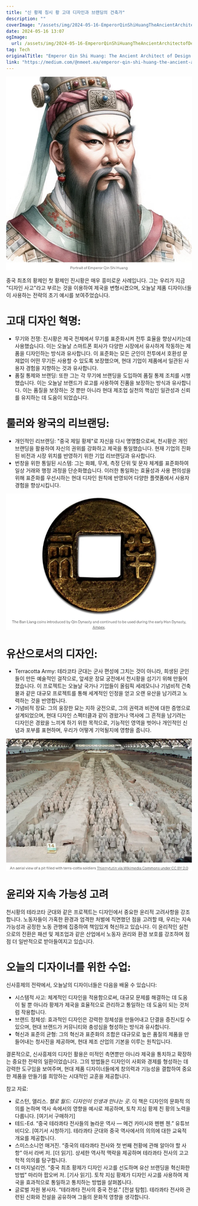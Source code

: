 ```yaml
---
title: "신 황제 칭시 황 고대 디자인과 브랜딩의 건축가"
description: ""
coverImage: "/assets/img/2024-05-16-EmperorQinShiHuangTheAncientArchitectofDesignandBranding_0.png"
date: 2024-05-16 13:07
ogImage: 
  url: /assets/img/2024-05-16-EmperorQinShiHuangTheAncientArchitectofDesignandBranding_0.png
tag: Tech
originalTitle: "Emperor Qin Shi Huang: The Ancient Architect of Design and Branding"
link: "https://medium.com/@nmeet.ea/emperor-qin-shi-huang-the-ancient-architect-of-design-and-branding-f060dcdc49cd"
---
```



![이미지](/assets/img/2024-05-16-EmperorQinShiHuangTheAncientArchitectofDesignandBranding_0.png)

중국 최초의 황제인 첫 황제인 진시황은 매우 흥미로운 사례입니다. 그는 우리가 지금 "디자인 사고"라고 부르는 것을 이용하여 제국을 변형시켰으며, 오늘날 제품 디자이너들이 사용하는 전략의 초기 예시를 보여주었습니다.

# 고대 디자인 혁명:

- 무기와 전쟁: 진시황은 제국 전체에서 무기를 표준화시켜 전투 효율을 향상시키는데 사용했습니다. 이는 오늘날 스마트폰 회사가 다양한 시장에서 유사하게 작동하는 제품을 디자인하는 방식과 유사합니다. 이 표준화는 모든 군인이 전투에서 호환성 문제없이 어떤 무기든 사용할 수 있도록 보장했으며, 현대 기업이 제품에서 일관된 사용자 경험을 지향하는 것과 유사합니다.
- 품질 통제와 브랜딩: 또한 그는 각 무기에 브랜딩을 도입하여 품질 통제 조치를 시행했습니다. 이는 오늘날 브랜드가 로고를 사용하여 진품을 보장하는 방식과 유사합니다. 이는 품질을 보장하는 것 뿐만 아니라 현대 제조업 실천의 핵심인 일관성과 신뢰를 유지하는 데 도움이 되었습니다.

<div class="content-ad"></div>

# 룰러와 왕국의 리브랜딩:

- 개인적인 리브랜딩: "중국 제일 황제"로 자신을 다시 명명함으로써, 천시황은 개인 브랜딩을 활용하여 자신의 권위를 강화하고 제국을 통일했습니다. 현재 기업의 진화된 비전과 시장 위치를 반영하기 위한 기업 리브랜딩과 유사합니다.
- 번창을 위한 통일된 시스템: 그는 화폐, 무게, 측정 단위 및 문자 체계를 표준화하여 일상 거래와 행정 과정을 단순화했습니다. 이러한 통일화는 효율성과 사용 편의성을 위해 표준화를 우선시하는 현대 디자인 원칙에 반영되어 다양한 플랫폼에서 사용자 경험을 향상시킵니다.

![이미지](/assets/img/2024-05-16-EmperorQinShiHuangTheAncientArchitectofDesignandBranding_1.png)

# 유산으로서의 디자인:

<div class="content-ad"></div>

- Terracotta Army: 테라코타 군대는 군사 편성에 그치는 것이 아니라, 희생된 군인들이 만든 예술적인 걸작으로, 앞세운 장묘 궁전에서 천시황을 섬기기 위해 만들어졌습니다. 이 프로젝트는 오늘날 국가나 기업들이 올림픽 세레모니나 기념비적 건축물과 같은 대규모 프로젝트를 통해 세계적인 인정을 얻고 오랜 유산을 남기려고 노력하는 것을 반영합니다.
- 기념비적 장묘: 그의 웅장한 묘는 지하 궁전으로, 그의 권력과 비전에 대한 증명으로 설계되었으며, 현대 디자인 스펙터클과 같이 경왔거나 역사에 그 흔적을 남기려는 디자인은 경왔을 느끼게 하기 위한 목적으로, 기능적인 영역을 벗어나 개인적인 신념과 포부를 표현하며, 우리가 어떻게 기억될지에 영향을 줍니다.

![Emperor Qin Shi Huang](/assets/img/2024-05-16-EmperorQinShiHuangTheAncientArchitectofDesignandBranding_2.png)

# 윤리와 지속 가능성 고려

천시황의 테라코타 군대와 같은 프로젝트는 디자인에서 중요한 윤리적 고려사항을 강조합니다. 노동자들이 가혹한 환경과 엄격한 처벌에 직면했던 점을 고려할 때, 우리는 지속 가능성과 공정한 노동 관행에 집중하여 책임있게 혁신하고 있습니다. 이 윤리적인 실천으로의 전환은 패션 및 제조업과 같은 산업에서 노동자 권리와 환경 보호를 강조하며 점점 더 일반적으로 받아들여지고 있습니다.

<div class="content-ad"></div>

# 오늘의 디자이너를 위한 수업:

신사흥제의 전략에서, 오늘날의 디자이너들은 다음을 배울 수 있습니다:

- 시스템적 사고: 체계적인 디자인을 적용함으로써, 대규모 문제를 해결하는 데 도움이 될 뿐 아니라 황제가 제국을 효율적으로 관리하고 통일하는 데 도움이 되는 것처럼 작용합니다.
- 브랜드 정체성: 효과적인 디자인은 강력한 정체성을 만들어내고 단결을 증진시킬 수 있으며, 현대 브랜드가 커뮤니티와 충성심을 형성하는 방식과 유사합니다.
- 혁신과 표준의 균형: 그의 혁신과 표준화의 조합은 대규모로 높은 품질의 제품을 만들어내는 청사진을 제공하며, 현대 제조 산업의 기본을 이루는 원칙입니다.

결론적으로, 신사흥제의 디자인 활용은 미적인 측면뿐만 아니라 제국을 통치하고 확장하는 중요한 전략의 일환이었습니다. 그의 방법들은 디자인이 사회와 경제를 형성하는 데 강력한 도구임을 보여주며, 현대 제품 디자이너들에게 창의력과 기능성을 결합하여 중요한 제품을 만들기를 희망하는 시대적인 교훈을 제공합니다.

<div class="content-ad"></div>

참고 자료:

- 로스턴, 앨리스. *헬로 월드: 디자인이 인생과 만나는 곳*. 이 책은 디자인의 문화적 의의를 논하며 역사 속에서의 영향을 예시로 제공하며, 토착 지심 황제 친 황의 노력을 다룹니다. [여기서 구매하기]
- 테드-Ed. “중국 테라콰타 전사들의 놀라운 역사 — 메건 카미시와 펜펜 첸.” 유튜브 비디오. [여기서 시청하기]. 테라콰타 군대와 중국 역사에서의 의의에 대한 교육적 개요를 제공합니다.
- 스미스소니언 매거진. “중국의 테라콰타 전사와 첫 번째 천황에 관해 알아야 할 사항” 아서 라버 저. [더 읽기]. 상세한 역사적 맥락을 제공하며 테라콰타 전사의 고고학적 의의를 탐구합니다.
- 더 마지널리언. “중국 최초 황제가 디자인 사고를 선도하며 유산 브랜딩을 혁신화한 방법” 마리아 팝오버 저. [기사 읽기]. 토착 지심 황제가 디자인 사고를 사용하여 제국을 효과적으로 통일하고 통치하는 방법을 살펴봅니다.
- 글로벌 자원 봉사자. “테라콰타 전사의 중국 전설.” [전설 탐험]. 테라콰타 전사와 관련된 신화와 전설을 공유하며 그들의 문화적 영향을 생각합니다.